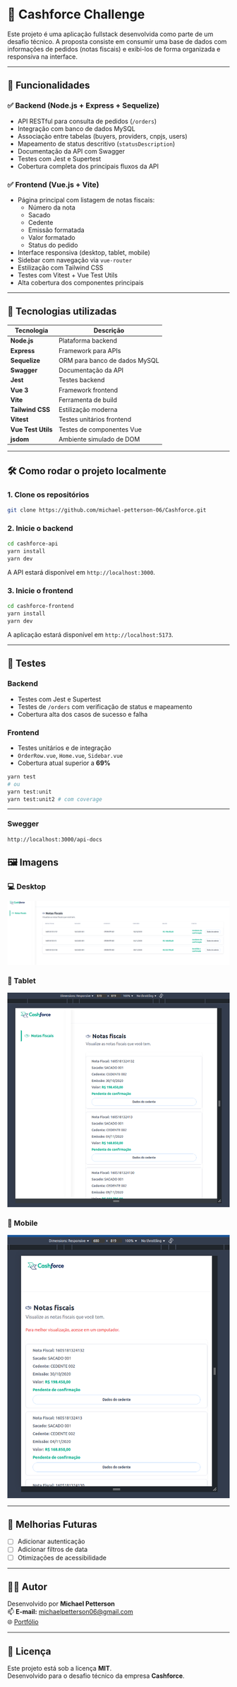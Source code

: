 # 💸 Cashforce Challenge

Este projeto é uma aplicação fullstack desenvolvida como parte de um desafio técnico. A proposta consiste em consumir uma base de dados com informações de pedidos (notas fiscais) e exibi-los de forma organizada e responsiva na interface.

---

## 🧠 Funcionalidades

### ✅ Backend (Node.js + Express + Sequelize)

- API RESTful para consulta de pedidos (`/orders`)
- Integração com banco de dados MySQL
- Associação entre tabelas (buyers, providers, cnpjs, users)
- Mapeamento de status descritivo (`statusDescription`)
- Documentação da API com Swagger
- Testes com Jest e Supertest
- Cobertura completa dos principais fluxos da API

### ✅ Frontend (Vue.js + Vite)

- Página principal com listagem de notas fiscais:
  - Número da nota
  - Sacado
  - Cedente
  - Emissão formatada
  - Valor formatado
  - Status do pedido
- Interface responsiva (desktop, tablet, mobile)
- Sidebar com navegação via `vue-router`
- Estilização com Tailwind CSS
- Testes com Vitest + Vue Test Utils
- Alta cobertura dos componentes principais

---

## 🚀 Tecnologias utilizadas

| Tecnologia       | Descrição                                  |
| ---------------- | ------------------------------------------ |
| **Node.js**      | Plataforma backend                         |
| **Express**      | Framework para APIs                        |
| **Sequelize**    | ORM para banco de dados MySQL              |
| **Swagger**      | Documentação da API                        |
| **Jest**         | Testes backend                             |
| **Vue 3**        | Framework frontend                         |
| **Vite**         | Ferramenta de build                        |
| **Tailwind CSS** | Estilização moderna                        |
| **Vitest**       | Testes unitários frontend                  |
| **Vue Test Utils** | Testes de componentes Vue                |
| **jsdom**        | Ambiente simulado de DOM                   |

---

## 🛠️ Como rodar o projeto localmente

### 1. Clone os repositórios

```bash
git clone https://github.com/michael-petterson-06/Cashforce.git

```

### 2. Inicie o backend

```bash
cd cashforce-api
yarn install
yarn dev
```

A API estará disponível em `http://localhost:3000`.

### 3. Inicie o frontend

```bash
cd cashforce-frontend
yarn install
yarn dev
```

A aplicação estará disponível em `http://localhost:5173`.

---

## 🧪 Testes

### Backend

- Testes com Jest e Supertest
- Testes de `/orders` com verificação de status e mapeamento
- Cobertura alta dos casos de sucesso e falha

### Frontend

- Testes unitários e de integração
- `OrderRow.vue`, `Home.vue`, `Sidebar.vue`
- Cobertura atual superior a **69%**

```bash
yarn test
# ou
yarn test:unit
yarn test:unit2 # com coverage
```

---

### Swegger

```bash
http://localhost:3000/api-docs

```


## 🖼️ Imagens

### 💻 Desktop

![Desktop](./src/assets/front-1.png)

### 📱 Tablet

![Tablet](./src/assets/front-2.png)

### 📱 Mobile

![Mobile](./src/assets/front-3.png)

---

## 📌 Melhorias Futuras

- [ ] Adicionar autenticação
- [ ] Adicionar filtros de data
- [ ] Otimizações de acessibilidade

---

## 🙋‍♂️ Autor

Desenvolvido por **Michael Petterson**  
📫 **E-mail:** michaelpetterson06@gmail.com  
🌐 [Portfólio](https://michael-petterson-06.github.io/portfolio-mike)

---

## 📃 Licença

Este projeto está sob a licença **MIT**.  
Desenvolvido para o desafio técnico da empresa **Cashforce**.